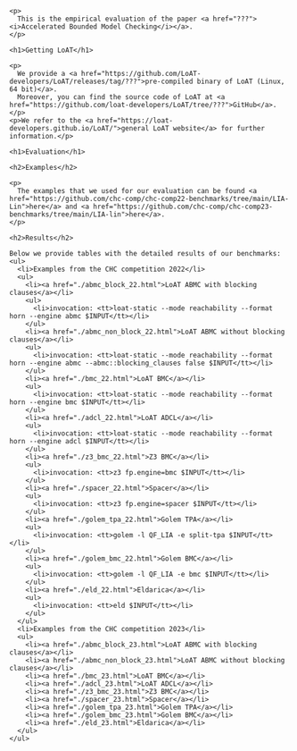 <html>
  <head>
    <meta http-equiv="Content-Type" content="text/html;charset=utf-8" >
    <title>Accelerated Bounded Model Checking</title>
    <style>
      table, th, td {border: 1px solid black;}
      td {text-align: center;}
      p {text-align: justify;}
    </style>
  </head>
  <body>

    <p>
      This is the empirical evaluation of the paper <a href="???"><i>Accelerated Bounded Model Checking</i></a>.
    </p>

    <h1>Getting LoAT</h1>

    <p>
      We provide a <a href="https://github.com/LoAT-developers/LoAT/releases/tag/???">pre-compiled binary of LoAT (Linux, 64 bit)</a>.
      Moreover, you can find the source code of LoAT at <a href="https://github.com/loat-developers/LoAT/tree/???">GitHub</a>.
    </p>
    <p>We refer to the <a href="https://loat-developers.github.io/LoAT/">general LoAT website</a> for further information.</p>

    <h1>Evaluation</h1>

    <h2>Examples</h2>

    <p>
      The examples that we used for our evaluation can be found <a href="https://github.com/chc-comp/chc-comp22-benchmarks/tree/main/LIA-Lin">here</a> and <a href="https://github.com/chc-comp/chc-comp23-benchmarks/tree/main/LIA-lin">here</a>.
    </p>

    <h2>Results</h2>

    Below we provide tables with the detailed results of our benchmarks:
    <ul>
      <li>Examples from the CHC competition 2022</li>
      <ul>
        <li><a href="./abmc_block_22.html">LoAT ABMC with blocking clauses</a></li>
        <ul>
          <li>invocation: <tt>loat-static --mode reachability --format horn --engine abmc $INPUT</tt></li>
        </ul>
        <li><a href="./abmc_non_block_22.html">LoAT ABMC without blocking clauses</a></li>
        <ul>
          <li>invocation: <tt>loat-static --mode reachability --format horn --engine abmc --abmc::blocking_clauses false $INPUT</tt></li>
        </ul>
        <li><a href="./bmc_22.html">LoAT BMC</a></li>
        <ul>
          <li>invocation: <tt>loat-static --mode reachability --format horn --engine bmc $INPUT</tt></li>
        </ul>
        <li><a href="./adcl_22.html">LoAT ADCL</a></li>
        <ul>
          <li>invocation: <tt>loat-static --mode reachability --format horn --engine adcl $INPUT</tt></li>
        </ul>
        <li><a href="./z3_bmc_22.html">Z3 BMC</a></li>
        <ul>
          <li>invocation: <tt>z3 fp.engine=bmc $INPUT</tt></li>
        </ul>
        <li><a href="./spacer_22.html">Spacer</a></li>
        <ul>
          <li>invocation: <tt>z3 fp.engine=spacer $INPUT</tt></li>
        </ul>
        <li><a href="./golem_tpa_22.html">Golem TPA</a></li>
        <ul>
          <li>invocation: <tt>golem -l QF_LIA -e split-tpa $INPUT</tt></li>
        </ul>
        <li><a href="./golem_bmc_22.html">Golem BMC</a></li>
        <ul>
          <li>invocation: <tt>golem -l QF_LIA -e bmc $INPUT</tt></li>
        </ul>
        <li><a href="./eld_22.html">Eldarica</a></li>
        <ul>
          <li>invocation: <tt>eld $INPUT</tt></li>
        </ul>
      </ul>
      <li>Examples from the CHC competition 2023</li>
      <ul>
        <li><a href="./abmc_block_23.html">LoAT ABMC with blocking clauses</a></li>
        <li><a href="./abmc_non_block_23.html">LoAT ABMC without blocking clauses</a></li>
        <li><a href="./bmc_23.html">LoAT BMC</a></li>
        <li><a href="./adcl_23.html">LoAT ADCL</a></li>
        <li><a href="./z3_bmc_23.html">Z3 BMC</a></li>
        <li><a href="./spacer_23.html">Spacer</a></li>
        <li><a href="./golem_tpa_23.html">Golem TPA</a></li>
        <li><a href="./golem_bmc_23.html">Golem BMC</a></li>
        <li><a href="./eld_23.html">Eldarica</a></li>
      </ul>
    </ul>

  </body>
</html>
